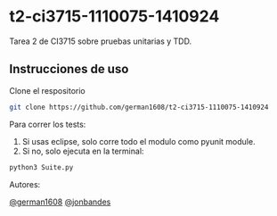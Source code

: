 # t2-ci3715-1110075-1410924
Tarea 2 de CI3715 sobre pruebas unitarias y TDD.

## Instrucciones de uso

Clone el respositorio

```bash
git clone https://github.com/german1608/t2-ci3715-1110075-1410924
```

Para correr los tests:

1. Si usas eclipse, solo corre todo el modulo como pyunit module.
2. Si no, solo ejecuta en la terminal:
```bash
python3 Suite.py
```

Autores:

[@german1608](https://github.com/german1608)
[@jonbandes](https://github.com/jonbandes)
